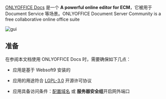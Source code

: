 [ONLYOFFICE Docs](https://www.onlyoffice.com/) 是一个 **A powerful online editor for ECM**，它被用于 Document Service  等场景。ONLYOFFICE Document Server Community is a free collaborative online office suite


![gui](https://libs.websoft9.com/Websoft9/DocsPicture/zh/onlyoffice/onlyofficedocs-gui-websoft9.png)


## 准备

在参阅本文档使用 ONLYOFFICE Docs 时，需要确保如下几点：

- 应用是基于 Websoft9 安装的

- 应用的用途符合 [LGPL-3.0](https://opensource.org/licenses/LGPL-3.0) 开源许可协议

- 应用具备访问条件：[配置域名](./guide/appsetdomain) 或 **服务器安全组**开启网外端口